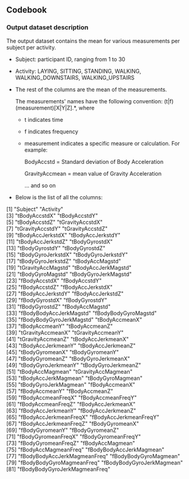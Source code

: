 ## Codebook

### Output dataset description

The output dataset contains the mean for various measurements per subject per activity.

- Subject: participant ID, ranging from 1 to 30

- Activity: LAYING, SITTING, STANDING, WALKING, WALKING_DOWNSTAIRS, WALKING_UPSTAIRS

- The rest of the columns are the mean of the measurements. 

  The measurements' names have the following convention: (t|f)(measurement)[X|Y|Z].*, where
  
  - t indicates time 
  
  - f indicates frequency
  
  - measurement indicates a specific measure or calculation. For example: 
  
    BodyAccstd = Standard deviation of Body Acceleration
	
	GravityAccmean = mean value of Gravity Acceleration
	
	... and so on
	
- Below is the list of all the columns:

 [1] "Subject"                      "Activity"                    
 [3] "tBodyAccstdX"                 "tBodyAccstdY"                
 [5] "tBodyAccstdZ"                 "tGravityAccstdX"             
 [7] "tGravityAccstdY"              "tGravityAccstdZ"             
 [9] "tBodyAccJerkstdX"             "tBodyAccJerkstdY"            
[11] "tBodyAccJerkstdZ"             "tBodyGyrostdX"               
[13] "tBodyGyrostdY"                "tBodyGyrostdZ"               
[15] "tBodyGyroJerkstdX"            "tBodyGyroJerkstdY"           
[17] "tBodyGyroJerkstdZ"            "tBodyAccMagstd"              
[19] "tGravityAccMagstd"            "tBodyAccJerkMagstd"          
[21] "tBodyGyroMagstd"              "tBodyGyroJerkMagstd"         
[23] "fBodyAccstdX"                 "fBodyAccstdY"                
[25] "fBodyAccstdZ"                 "fBodyAccJerkstdX"            
[27] "fBodyAccJerkstdY"             "fBodyAccJerkstdZ"            
[29] "fBodyGyrostdX"                "fBodyGyrostdY"               
[31] "fBodyGyrostdZ"                "fBodyAccMagstd"              
[33] "fBodyBodyAccJerkMagstd"       "fBodyBodyGyroMagstd"         
[35] "fBodyBodyGyroJerkMagstd"      "tBodyAccmeanX"               
[37] "tBodyAccmeanY"                "tBodyAccmeanZ"               
[39] "tGravityAccmeanX"             "tGravityAccmeanY"            
[41] "tGravityAccmeanZ"             "tBodyAccJerkmeanX"           
[43] "tBodyAccJerkmeanY"            "tBodyAccJerkmeanZ"           
[45] "tBodyGyromeanX"               "tBodyGyromeanY"              
[47] "tBodyGyromeanZ"               "tBodyGyroJerkmeanX"          
[49] "tBodyGyroJerkmeanY"           "tBodyGyroJerkmeanZ"          
[51] "tBodyAccMagmean"              "tGravityAccMagmean"          
[53] "tBodyAccJerkMagmean"          "tBodyGyroMagmean"            
[55] "tBodyGyroJerkMagmean"         "fBodyAccmeanX"               
[57] "fBodyAccmeanY"                "fBodyAccmeanZ"               
[59] "fBodyAccmeanFreqX"            "fBodyAccmeanFreqY"           
[61] "fBodyAccmeanFreqZ"            "fBodyAccJerkmeanX"           
[63] "fBodyAccJerkmeanY"            "fBodyAccJerkmeanZ"           
[65] "fBodyAccJerkmeanFreqX"        "fBodyAccJerkmeanFreqY"       
[67] "fBodyAccJerkmeanFreqZ"        "fBodyGyromeanX"              
[69] "fBodyGyromeanY"               "fBodyGyromeanZ"              
[71] "fBodyGyromeanFreqX"           "fBodyGyromeanFreqY"          
[73] "fBodyGyromeanFreqZ"           "fBodyAccMagmean"             
[75] "fBodyAccMagmeanFreq"          "fBodyBodyAccJerkMagmean"     
[77] "fBodyBodyAccJerkMagmeanFreq"  "fBodyBodyGyroMagmean"        
[79] "fBodyBodyGyroMagmeanFreq"     "fBodyBodyGyroJerkMagmean"    
[81] "fBodyBodyGyroJerkMagmeanFreq"